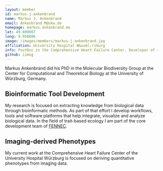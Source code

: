```yaml
---
layout: member
id: markus-j-ankenbrand
name: Markus J. Ankenbrand
email: Ankenbrand_M@ukw.de
homepage: markus.ankenbrand.me
lat: 49.809667
long: 9.958606
image: /images/members/markus-j-ankenbrand.jpg
affiliation: University Hospital W&uuml;rzburg
info: PostDoc in the Comprehensive Heart Failure Center. Developer of <a href='//fennec.molecular.eco'>FENNEC</a>. Member of the <a href='//www.idiv.de/en/sdevtrait.html'>sDevTrait</a> working group.
github: iimog
---
```


Markus Ankenbrand did his PhD in the Molecular Biodiversity Group at the Center for Computational and Theoretical Biology at the University of Würzburg, Germany.

## Bioinformatic Tool Development

My research is focused on extracting knowledge from biological data through bioinformatic methods. As part of that effort I develop workflows, tools and software platforms that help integrate, visualize and analyze biological data. In the field of trait-based ecology I am part of the core development team of <a href='//fennec.molecular.eco'>FENNEC</a>.

## Imaging-derived Phenotypes

My current work at the Comprehensive Heart Failure Center of the University Hospital Würzburg is focused on deriving quantitative phenotypes from imaging data.
